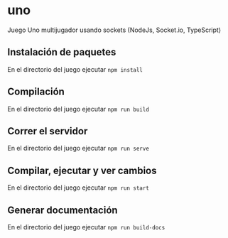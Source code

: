 # uno
Juego Uno multijugador usando sockets (NodeJs, Socket.io, TypeScript)

## Instalación de paquetes
En el directorio del juego ejecutar `npm install`

## Compilación
En el directorio del juego ejecutar `npm run build`

## Correr el servidor
En el directorio del juego ejecutar `npm run serve`

## Compilar, ejecutar y ver cambios
En el directorio del juego ejecutar `npm run start`

## Generar documentación
En el directorio del juego ejecutar `npm run build-docs`